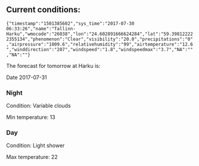 ## Current conditions: 
 ``` {"timestamp":"1501385602","sys_time":"2017-07-30 06:33:26","name":"Tallinn-Harku","wmocode":"26038","lon":"24.602891666624284","lat":"59.398122222355134","phenomenon":"Clear","visibility":"20.0","precipitations":"0","airpressure":"1009.6","relativehumidity":"99","airtemperature":"12.6","winddirection":"207","windspeed":"1.8","windspeedmax":"3.7","NA":"","NA":""} ```

 The forecast for tomorrow at Harku is: 

Date 2017-07-31 

### Night 

Condition: Variable clouds 

Min temperature: 13 

### Day 

Condition: Light shower 

Max temperature: 22 

